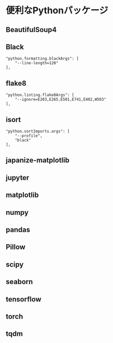 # 便利なPythonパッケージ
## BeautifulSoup4

## Black
```
"python.formatting.blackArgs": [
    "--line-length=120"
],
```

## flake8
```
"python.linting.flake8Args": [
    "--ignore=E203,E265,E501,E741,E402,W503"
],
```

## isort
```
"python.sortImports.args": [
    "--profile",
    "black"
],
```

## japanize-matplotlib

## jupyter

## matplotlib

## numpy

## pandas

## Pillow

## scipy

## seaborn

## tensorflow

## torch

## tqdm
